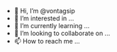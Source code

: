 - 👋 Hi, I’m @vontagsip
- 👀 I’m interested in ...
- 🌱 I’m currently learning ...
- 💞️ I’m looking to collaborate on ...
- 📫 How to reach me ...

<!---
vontagsip/vontagsip is a ✨ special ✨ repository because its `README.md` (this file) appears on your GitHub profile.
You can click the Preview link to take a look at your changes.
--->
